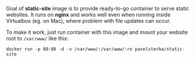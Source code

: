 Goal of **static-site** image is to provide ready-to-go container to serve static websites. It runs on **nginx** and works well even when running inside Virtualbox (eg. on Mac), where problem with file updates can occur.

To make it work, just run container with this image and mount your website root to `/var/www/` like this:

```
docker run -p 80:80 -d -v /var/www/:/var/www/:ro pavelsterba/static-site
```

